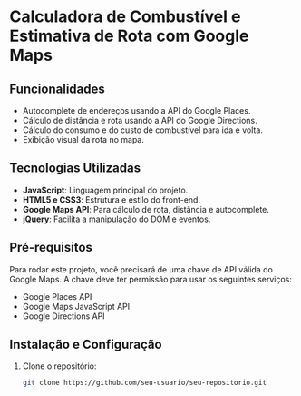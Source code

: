 # Calculadora de Combustível e Estimativa de Rota com Google Maps


## Funcionalidades
- Autocomplete de endereços usando a API do Google Places.
- Cálculo de distância e rota usando a API do Google Directions.
- Cálculo do consumo e do custo de combustível para ida e volta.
- Exibição visual da rota no mapa.

## Tecnologias Utilizadas
- **JavaScript**: Linguagem principal do projeto.
- **HTML5 e CSS3**: Estrutura e estilo do front-end.
- **Google Maps API**: Para cálculo de rota, distância e autocomplete.
- **jQuery**: Facilita a manipulação do DOM e eventos.

## Pré-requisitos
Para rodar este projeto, você precisará de uma chave de API válida do Google Maps. A chave deve ter permissão para usar os seguintes serviços:
- Google Places API
- Google Maps JavaScript API
- Google Directions API

## Instalação e Configuração
1. Clone o repositório:
   ```bash
   git clone https://github.com/seu-usuario/seu-repositorio.git
